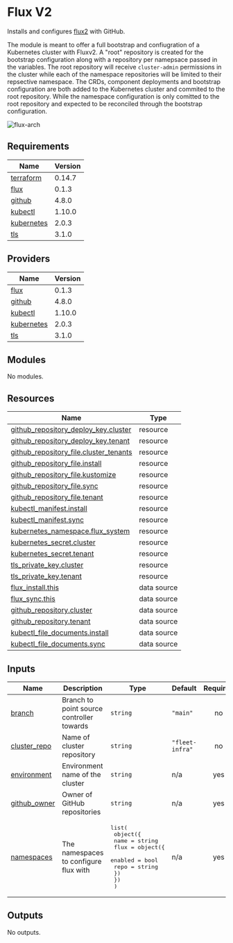 # Flux V2

Installs and configures [flux2](https://github.com/fluxcd/flux2) with GitHub.

The module is meant to offer a full bootstrap and confiugration of a Kubernetes cluster
with Fluxv2. A "root" repository is created for the bootstrap configuration along with a
repository per namepsace passed in the variables. The root repository will receive `cluster-admin`
permissions in the cluster while each of the namespace repositories will be limited to their
repsective namespace. The CRDs, component deployments and bootstrap configuration are both
added to the Kubernetes cluster and commited to the root repository. While the namespace
configuration is only comitted to the root repository and expected to be reconciled through
the bootstrap configuration.

![flux-arch](../../../assets/fluxcd-v2.jpg)

## Requirements

| Name | Version |
|------|---------|
| <a name="requirement_terraform"></a> [terraform](#requirement\_terraform) | 0.14.7 |
| <a name="requirement_flux"></a> [flux](#requirement\_flux) | 0.1.3 |
| <a name="requirement_github"></a> [github](#requirement\_github) | 4.8.0 |
| <a name="requirement_kubectl"></a> [kubectl](#requirement\_kubectl) | 1.10.0 |
| <a name="requirement_kubernetes"></a> [kubernetes](#requirement\_kubernetes) | 2.0.3 |
| <a name="requirement_tls"></a> [tls](#requirement\_tls) | 3.1.0 |

## Providers

| Name | Version |
|------|---------|
| <a name="provider_flux"></a> [flux](#provider\_flux) | 0.1.3 |
| <a name="provider_github"></a> [github](#provider\_github) | 4.8.0 |
| <a name="provider_kubectl"></a> [kubectl](#provider\_kubectl) | 1.10.0 |
| <a name="provider_kubernetes"></a> [kubernetes](#provider\_kubernetes) | 2.0.3 |
| <a name="provider_tls"></a> [tls](#provider\_tls) | 3.1.0 |

## Modules

No modules.

## Resources

| Name | Type |
|------|------|
| [github_repository_deploy_key.cluster](https://registry.terraform.io/providers/integrations/github/4.8.0/docs/resources/repository_deploy_key) | resource |
| [github_repository_deploy_key.tenant](https://registry.terraform.io/providers/integrations/github/4.8.0/docs/resources/repository_deploy_key) | resource |
| [github_repository_file.cluster_tenants](https://registry.terraform.io/providers/integrations/github/4.8.0/docs/resources/repository_file) | resource |
| [github_repository_file.install](https://registry.terraform.io/providers/integrations/github/4.8.0/docs/resources/repository_file) | resource |
| [github_repository_file.kustomize](https://registry.terraform.io/providers/integrations/github/4.8.0/docs/resources/repository_file) | resource |
| [github_repository_file.sync](https://registry.terraform.io/providers/integrations/github/4.8.0/docs/resources/repository_file) | resource |
| [github_repository_file.tenant](https://registry.terraform.io/providers/integrations/github/4.8.0/docs/resources/repository_file) | resource |
| [kubectl_manifest.install](https://registry.terraform.io/providers/gavinbunney/kubectl/1.10.0/docs/resources/manifest) | resource |
| [kubectl_manifest.sync](https://registry.terraform.io/providers/gavinbunney/kubectl/1.10.0/docs/resources/manifest) | resource |
| [kubernetes_namespace.flux_system](https://registry.terraform.io/providers/hashicorp/kubernetes/2.0.3/docs/resources/namespace) | resource |
| [kubernetes_secret.cluster](https://registry.terraform.io/providers/hashicorp/kubernetes/2.0.3/docs/resources/secret) | resource |
| [kubernetes_secret.tenant](https://registry.terraform.io/providers/hashicorp/kubernetes/2.0.3/docs/resources/secret) | resource |
| [tls_private_key.cluster](https://registry.terraform.io/providers/hashicorp/tls/3.1.0/docs/resources/private_key) | resource |
| [tls_private_key.tenant](https://registry.terraform.io/providers/hashicorp/tls/3.1.0/docs/resources/private_key) | resource |
| [flux_install.this](https://registry.terraform.io/providers/fluxcd/flux/0.1.3/docs/data-sources/install) | data source |
| [flux_sync.this](https://registry.terraform.io/providers/fluxcd/flux/0.1.3/docs/data-sources/sync) | data source |
| [github_repository.cluster](https://registry.terraform.io/providers/integrations/github/4.8.0/docs/data-sources/repository) | data source |
| [github_repository.tenant](https://registry.terraform.io/providers/integrations/github/4.8.0/docs/data-sources/repository) | data source |
| [kubectl_file_documents.install](https://registry.terraform.io/providers/gavinbunney/kubectl/1.10.0/docs/data-sources/file_documents) | data source |
| [kubectl_file_documents.sync](https://registry.terraform.io/providers/gavinbunney/kubectl/1.10.0/docs/data-sources/file_documents) | data source |

## Inputs

| Name | Description | Type | Default | Required |
|------|-------------|------|---------|:--------:|
| <a name="input_branch"></a> [branch](#input\_branch) | Branch to point source controller towards | `string` | `"main"` | no |
| <a name="input_cluster_repo"></a> [cluster\_repo](#input\_cluster\_repo) | Name of cluster repository | `string` | `"fleet-infra"` | no |
| <a name="input_environment"></a> [environment](#input\_environment) | Environment name of the cluster | `string` | n/a | yes |
| <a name="input_github_owner"></a> [github\_owner](#input\_github\_owner) | Owner of GitHub repositories | `string` | n/a | yes |
| <a name="input_namespaces"></a> [namespaces](#input\_namespaces) | The namespaces to configure flux with | <pre>list(<br>    object({<br>      name = string<br>      flux = object({<br>        enabled = bool<br>        repo    = string<br>      })<br>    })<br>  )</pre> | n/a | yes |

## Outputs

No outputs.
